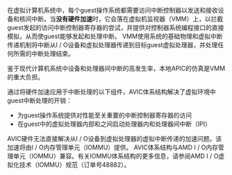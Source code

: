 
在虚拟计算机系统中，每个guest操作系统都需要访问中断控制器以发送和接收设备和核间中断。当**没有硬件加速**时，它会落在虚拟机监视器（VMM）上，以拦截guest发起的访问中断控制器寄存器的尝试，并提供对控制器系统编程接口的直接模拟，从而使guest能够发起和处理中断。 VMM使用系统的基础物理和虚拟中断传递机制将中断从I / O设备和虚拟处理器传递到目标guest虚拟处理器，并处理任何所需的中断处理结束。

鉴于现代计算机系统中设备和处理器间中断的高发生率，本地APIC的仿真是VMM的重大负担。

通过将硬件加速应用于中断处理的以下组件，AVIC体系结构解决了虚拟环境中guest中断处理的开销：

* 为guest操作系统提供对性能至关重要的中断控制器寄存器的访问
* 在guest中的虚拟处理器内部和之间启动处理器内和处理器间中断（IPI）

AVIC硬件无法直接解决从I / O设备到虚拟处理器的虚拟中断传递的加速问题。该加速将由I / O内存管理单元（IOMMU）提供。 AVIC体系结构与AMD I / O内存管理单元（IOMMU）兼容。有关IOMMU体系结构的更多信息，请参阅AMD I / O虚拟化技术（IOMMU）规范（订单号48882）。